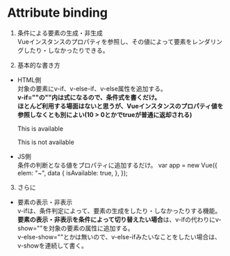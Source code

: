 # Attribute binding

1. 条件による要素の生成・非生成  
  Vueインスタンスのプロパティを参照し、その値によって要素をレンダリングしたり・しなかったりできる。  

2. 基本的な書き方  
  - HTML側  
  対象の要素にv-if、v-else-if、v-else属性を追加する。  
  **v-if=""の""内は式になるので、条件式を書くだけ。  
  ほとんど利用する場面はないと思うが、Vueインスタンスのプロパティ値を参照しなくとも別によい(10 > 0とかでtrueが普通に返却される)**
          <p v-if="isAvailable">This is available<p>
          <p v-else>This is not available<p>

  - JS側   
  条件の判断となる値をプロパティに追加するだけ。
          var app = new Vue({
            elem: "~",
            data {
              isAvailable: true,
            },
          });

3. さらに   
  - 要素の表示・非表示   
  v-ifは、条件判定によって、要素の生成をしたり・しなかったりする機能。  
  **要素の表示・非表示を条件によって切り替えたい場合**は、v-ifの代わりにv-show=""を対象の要素の属性に追加する。   
  v-else-show=""とかは無いので、v-else-ifみたいなことをしたい場合は、v-showを連続して書く。
  
